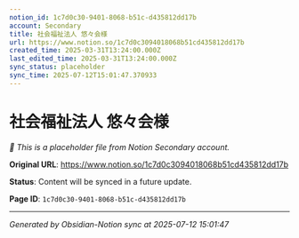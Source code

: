 ```yaml
---
notion_id: 1c7d0c30-9401-8068-b51c-d435812dd17b
account: Secondary
title: 社会福祉法人 悠々会様
url: https://www.notion.so/1c7d0c3094018068b51cd435812dd17b
created_time: 2025-03-31T13:24:00.000Z
last_edited_time: 2025-03-31T13:24:00.000Z
sync_status: placeholder
sync_time: 2025-07-12T15:01:47.370933
---
```


# 社会福祉法人 悠々会様

*🔄 This is a placeholder file from Notion Secondary account.*

**Original URL**: https://www.notion.so/1c7d0c3094018068b51cd435812dd17b

**Status**: Content will be synced in a future update.

**Page ID**: `1c7d0c30-9401-8068-b51c-d435812dd17b`

---

*Generated by Obsidian-Notion sync at 2025-07-12 15:01:47*
